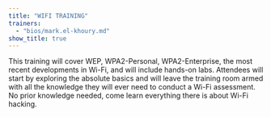 ```yaml
---
title: "WIFI TRAINING"
trainers:
  - "bios/mark.el-khoury.md"
show_title: true
---
```

This training will cover WEP, WPA2-Personal, WPA2-Enterprise, the most recent developments in Wi-Fi, and will include hands-on labs. Attendees will start by exploring the absolute basics and will leave the training room armed with all the knowledge they will ever need to conduct a Wi-Fi assessment. No prior knowledge needed, come learn everything there is about Wi-Fi hacking.